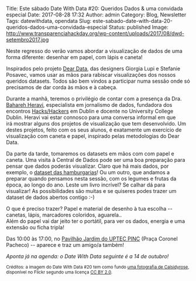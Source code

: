 Title: Este sábado Date With Data #20: Queridos Dados & uma convidada especial
Date: 2017-08-28 17:32
Author: admin
Category: Blog, Newsletter
Tags: datewithdata, opendata
Slug: este-sabado-date-with-data-20-queridos-dados-uma-convidada-especial
Status: published
Image: http://www.transparenciahackday.org/wp-content/uploads/2017/08/dwd-setembro2017.jpg

Neste regresso do verão vamos abordar a visualização de dados de uma forma diferente: desenhar em papel, com lápis e caneta!

Inspirados pelo projeto [Dear Data](http://www.dear-data.com/theproject), das designers Giorgia Lupi e Stefanie Posavec, vamos usar as mãos para rabiscar visualizações dos nossos queridos datasets. Todos são bem vindos a participar numa sessão onde só precisamos de dar corda às mãos e à cabeça.

Durante a manhã, teremos o privilégio de contar com a presença da Dra. [Bahareh Heravi](http://bahareh.net), especialista em jornalismo de dados, fundadora dos encontros [Hacks/Hackers](https://www.meetup.com/hacks-hackers-dublin/) em Dublin e docente no University College Dublin. Heravi vai estar connosco para uma conversa informal em que irá mostrar alguns dos projetos de visualização que tem desenvolvido. Um destes projetos, feito com os seus alunos, é exatamente um exercício de visualização com caneta e papel, inspirado pelas metodologias do Dear Data.

Da parte da tarde, tomaremos os datasets em mãos com com papel e caneta. Uma visita à Central de Dados pode ser uma boa preparação para pensar que dados poderás visualizar. Claro que há mais dados, por exemplo, o [dataset das hamburgarias](https://github.com/centraldedados/hamburgueres)! Ou um outro, que andamos a preparar quando pensamos nesta sessão, com os legumes e frutas da época, ao longo do ano. Leste um livro incrível? Se calhar dá para visualizar! As possibilidades são muitas e se quiseres podes trazer um dataset de dados abertos contigo :-)

O que é preciso trazer? Papel e material de desenho à tua escolha -- canetas, lápis, marcadores coloridos, aguarela..  
Além do papel vai dar jeito ter o portátil, para ver os dados, energia e uma extensão ou ficha tripla!

Das 10:00 às 17:00, no [Pavilhão Jardim do UPTEC PINC](http://www.openstreetmap.org/?mlat=41.15137&mlon=-8.61555#map=19/41.15138/-8.61555) (Praça Coronel Pacheco) -- aparece e traz um amigo/a também!

*Aponta já na agenda: o Date With Data seguinte é a 14 de outubro!*

<small>Créditos: a imagem do Date With Data \#20 tem como fundo [uma fotografia de Calsidyrose](https://www.flickr.com/photos/calsidyrose/4562203394/), disponível no Flickr segundo uma licença [CC BY 2.0](https://creativecommons.org/licenses/by/2.0/).</small>
